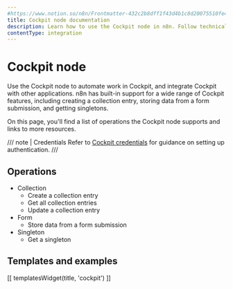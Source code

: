 ```yaml
---
#https://www.notion.so/n8n/Frontmatter-432c2b8dff1f43d4b1c8d20075510fe4
title: Cockpit node documentation
description: Learn how to use the Cockpit node in n8n. Follow technical documentation to integrate Cockpit node into your workflows.
contentType: integration
---
```


# Cockpit node

Use the Cockpit node to automate work in Cockpit, and integrate Cockpit with other applications. n8n has built-in support for a wide range of Cockpit features, including creating a collection entry, storing data from a form submission, and getting singletons.

On this page, you'll find a list of operations the Cockpit node supports and links to more resources.

/// note | Credentials
Refer to [Cockpit credentials](/integrations/builtin/credentials/cockpit/) for guidance on setting up authentication. 
///

## Operations

* Collection
    * Create a collection entry
    * Get all collection entries
    * Update a collection entry
* Form
    * Store data from a form submission
* Singleton
    * Get a singleton

## Templates and examples

<!-- see https://www.notion.so/n8n/Pull-in-templates-for-the-integrations-pages-37c716837b804d30a33b47475f6e3780 -->
[[ templatesWidget(title, 'cockpit') ]]

